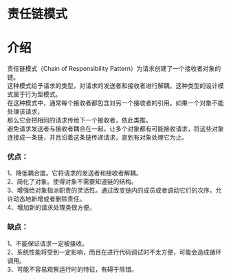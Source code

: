 # 责任链模式

# 介绍

责任链模式（Chain of Responsibility Pattern）为请求创建了一个接收者对象的链。  
这种模式给予请求的类型，对请求的发送者和接收者进行解耦。这种类型的设计模式属于行为型模式。  
在这种模式中，通常每个接收者都包含对另一个接收者的引用。如果一个对象不能处理该请求，  
那么它会把相同的请求传给下一个接收者，依此类推。  
避免请求发送者与接收者耦合在一起，让多个对象都有可能接收请求，将这些对象连接成一条链，并且沿着这条链传递请求，直到有对象处理它为止。  


### 优点：
1、降低耦合度。它将请求的发送者和接收者解耦。  
2、简化了对象。使得对象不需要知道链的结构。  
3、增强给对象指派职责的灵活性。通过改变链内的成员或者调动它们的次序，允许动态地新增或者删除责任。  
4、增加新的请求处理类很方便。  

### 缺点：
1、不能保证请求一定被接收。  
2、系统性能将受到一定影响，而且在进行代码调试时不太方便，可能会造成循环调用。  
3、可能不容易观察运行时的特征，有碍于除错。  